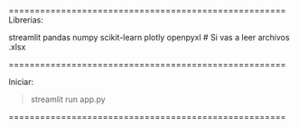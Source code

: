 =====================================================
Librerias:

streamlit
pandas
numpy
scikit-learn
plotly
openpyxl # Si vas a leer archivos .xlsx

=====================================================

Iniciar:

>streamlit run app.py


=====================================================